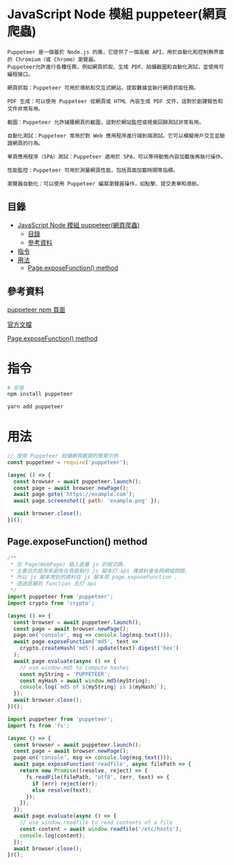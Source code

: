 # JavaScript Node 模組 puppeteer(網頁爬蟲)

```
Puppeteer 是一個基於 Node.js 的庫，它提供了一個高級 API，用於自動化和控制無界面的 Chromium（或 Chrome）瀏覽器。
Puppeteer允許進行各種任務，例如網頁抓取、生成 PDF、拍攝截圖和自動化測試，並使用可編程接口。

網頁抓取：Puppeteer 可用於導航和交互式網站，提取數據並執行網頁抓取任務。

PDF 生成：可以使用 Puppeteer 從網頁或 HTML 內容生成 PDF 文件，這對於創建報告和文件非常有用。

截圖：Puppeteer 允許捕獲網頁的截圖，這對於網站監控或視覺回歸測試非常有用。

自動化測試：Puppeteer 常用於對 Web 應用程序進行端到端測試。它可以模擬用戶交互並驗證網頁的行為。

單頁應用程序（SPA）測試：Puppeteer 適用於 SPA，可以等待動態內容加載後再執行操作。

性能監控：Puppeteer 可用於測量網頁性能，包括頁面加載時間等指標。

瀏覽器自動化：可以使用 Puppeteer 編寫瀏覽器操作，如點擊、提交表單和導航。
```

## 目錄

- [JavaScript Node 模組 puppeteer(網頁爬蟲)](#javascript-node-模組-puppeteer網頁爬蟲)
  - [目錄](#目錄)
  - [參考資料](#參考資料)
- [指令](#指令)
- [用法](#用法)
  - [Page.exposeFunction() method](#pageexposefunction-method)

## 參考資料

[puppeteer npm 頁面](https://www.npmjs.com/package/puppeteer)

[官方文檔](https://pptr.dev/api/puppeteer.puppeteernode)

[Page.exposeFunction() method](https://pptr.dev/api/puppeteer.page.exposefunction)

# 指令

```bash
# 安裝
npm install puppeteer

yarn add puppeteer
```

# 用法

```JavaScript
// 使用 Puppeteer 拍攝網頁截圖的簡單示例
const puppeteer = require('puppeteer');

(async () => {
  const browser = await puppeteer.launch();
  const page = await browser.newPage();
  await page.goto('https://example.com');
  await page.screenshot({ path: 'example.png' });

  await browser.close();
})();
```

## Page.exposeFunction() method

```JavaScript
/**
 * 在 Page(WebPage) 插入底層 js 的程式碼，
 * 主要目的是用來避免在頁面執行 js 腳本打 api 傳資料會有跨網域問題，
 * 所以 js 腳本爬到的資料在 js 腳本用 page.exposeFunction ，
 * 透過底層的 function 去打 api
 */
import puppeteer from 'puppeteer';
import crypto from 'crypto';

(async () => {
  const browser = await puppeteer.launch();
  const page = await browser.newPage();
  page.on('console', msg => console.log(msg.text()));
  await page.exposeFunction('md5', text =>
    crypto.createHash('md5').update(text).digest('hex')
  );
  await page.evaluate(async () => {
    // use window.md5 to compute hashes
    const myString = 'PUPPETEER';
    const myHash = await window.md5(myString);
    console.log(`md5 of ${myString} is ${myHash}`);
  });
  await browser.close();
})();
```

```JavaScript
import puppeteer from 'puppeteer';
import fs from 'fs';

(async () => {
  const browser = await puppeteer.launch();
  const page = await browser.newPage();
  page.on('console', msg => console.log(msg.text()));
  await page.exposeFunction('readfile', async filePath => {
    return new Promise((resolve, reject) => {
      fs.readFile(filePath, 'utf8', (err, text) => {
        if (err) reject(err);
        else resolve(text);
      });
    });
  });
  await page.evaluate(async () => {
    // use window.readfile to read contents of a file
    const content = await window.readfile('/etc/hosts');
    console.log(content);
  });
  await browser.close();
})();
```